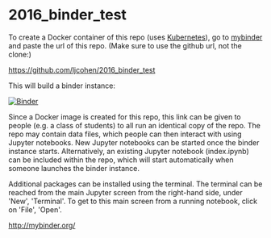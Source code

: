 # 2016_binder_test

To create a Docker container of this repo (uses [Kubernetes](http://kubernetes.io/)), go to [mybinder](http://mybinder.org) and paste the url of this repo. (Make sure to use the github url, not the clone:)

https://github.com/ljcohen/2016_binder_test

This will build a binder instance:

[![Binder](http://mybinder.org/badge.svg)](http://mybinder.org:/repo/ljcohen/2016_binder_test)

Since a Docker image is created for this repo, this link can be given to people (e.g. a class of students) to all run an identical copy of the repo. The repo may contain data files, which people can then interact with using Jupyter notebooks. New Jupyter notebooks can be started once the binder instance starts. Alternatively, an existing Jupyter notebook (index.ipynb) can be included within the repo, which will start automatically when someone launches the binder instance. 

Additional packages can be installed using the terminal. The terminal can be reached from the main Jupyter screen from the right-hand side, under 'New', 'Terminal'. To get to this main screen from a running notebook, click on 'File', 'Open'.

http://mybinder.org/
